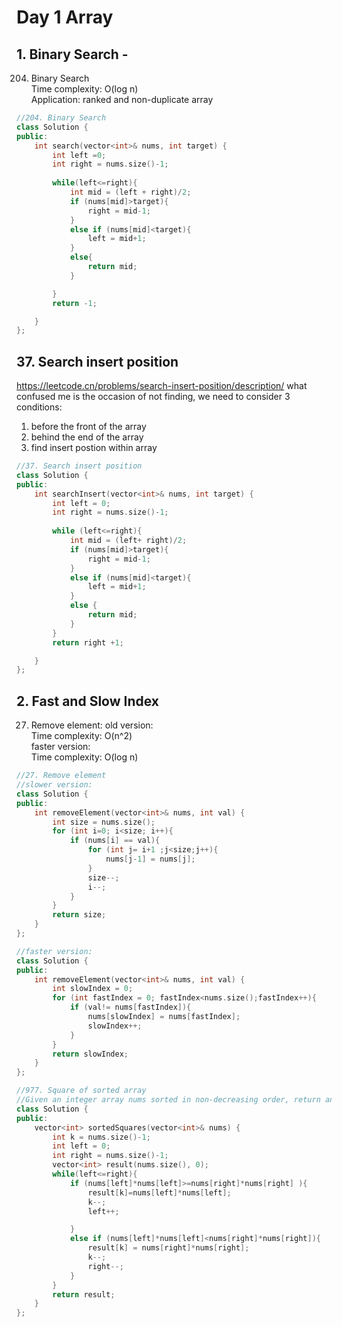 # Day 1 Array 

## 1. Binary Search - 
204. Binary Search <br>
Time complexity: O(log n) <br>
Application: ranked and non-duplicate array

```cpp
//204. Binary Search
class Solution {
public:
    int search(vector<int>& nums, int target) {
        int left =0;
        int right = nums.size()-1;
        
        while(left<=right){
            int mid = (left + right)/2;
            if (nums[mid]>target){
                right = mid-1;
            }
            else if (nums[mid]<target){
                left = mid+1;
            }
            else{
                return mid;
            }

        }
        return -1;

    }
};
``````
## 37. Search insert position
https://leetcode.cn/problems/search-insert-position/description/
what confused me is the occasion of not finding, we need to consider 3 conditions: <br>
1. before the front of the array<br>
2. behind the end of the array<br>
3. find insert postion within array
```cpp
//37. Search insert position
class Solution {
public:
    int searchInsert(vector<int>& nums, int target) {
        int left = 0;
        int right = nums.size()-1;
        
        while (left<=right){
            int mid = (left+ right)/2;
            if (nums[mid]>target){
                right = mid-1;
            }
            else if (nums[mid]<target){
                left = mid+1;
            }
            else {
                return mid;
            }
        } 
        return right +1;

    }
};
``````
## 2. Fast and Slow Index
27. Remove element:
    old version:<br>
    Time complexity: O(n^2)<br>
    faster version:<br>
    Time complexity: O(log n)<br>
```cpp
//27. Remove element
//slower version:
class Solution {
public:
    int removeElement(vector<int>& nums, int val) {
        int size = nums.size();
        for (int i=0; i<size; i++){
            if (nums[i] == val){
                for (int j= i+1 ;j<size;j++){
                    nums[j-1] = nums[j];
                } 
                size--;
                i--;
            }
        }
        return size;
    }
};
``````

```cpp
//faster version:
class Solution {
public:
    int removeElement(vector<int>& nums, int val) {
        int slowIndex = 0;
        for (int fastIndex = 0; fastIndex<nums.size();fastIndex++){
            if (val!= nums[fastIndex]){
                nums[slowIndex] = nums[fastIndex];
                slowIndex++;
            }
        }
        return slowIndex;
    }
};
``````
```cpp
//977. Square of sorted array
//Given an integer array nums sorted in non-decreasing order, return an array of the squares of each number sorted in non-decreasing order.
class Solution {
public:
    vector<int> sortedSquares(vector<int>& nums) {
        int k = nums.size()-1;
        int left = 0;
        int right = nums.size()-1;
        vector<int> result(nums.size(), 0);
        while(left<=right){
            if (nums[left]*nums[left]>=nums[right]*nums[right] ){
                result[k]=nums[left]*nums[left];
                k--;
                left++;

            }
            else if (nums[left]*nums[left]<nums[right]*nums[right]){
                result[k] = nums[right]*nums[right];
                k--;
                right--;
            }
        }
        return result;
    }
};
``````
